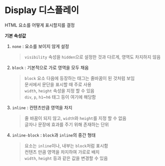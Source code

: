 # Display 디스플레이
HTML 요소를 어떻게 표시할지를 결정

**기본 속성값**

1. `none` : 요소를 보이지 않게 설정  
    > `visibility` 속성을 `hidden`으로 설정한 것과 다르게, 영역도 차지하지 않음
2. `block` : 기본적으로 가로 영역을 모두 채움  
    > `block` 요소 다음에 등장하는 태그는 줄바꿈이 된 것처럼 보임  
    > 문서에서 문단을 표시할 때 주로 사용  
    > `width`, `height` 속성을 지정 할 수 있음  
    > `div`, `p`,  `h1`~`h6` 태그 등이 여기에 해당함
3. `inline` : 컨텐츠만큼 영역을 차지  
    > 줄 바꿈이 되지 않고, `width`와 `height`를 지정 할 수 없음  
    > 글자나 문장에 효과를 주기 위해 존재하는 단위
4. `inline-block` : `block`과 `inline`의 중간 형태  
    > 요소는 `inline`이나, 내부는 `block`처럼 표시함  
    > 컨텐츠 만큼 영역을 차지하여 가로로 배치  
    > `width`, `height` 등과 같은 값을 변경할 수 있음